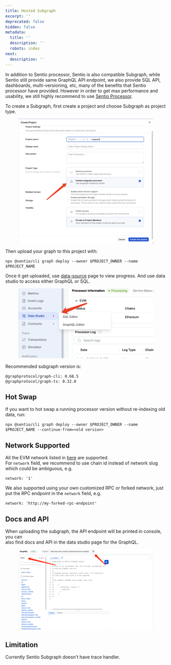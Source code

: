 ```yaml
---
title: Hosted Subgraph
excerpt: ''
deprecated: false
hidden: false
metadata:
  title: ''
  description: ''
  robots: index
next:
  description: ''
---
```

In addition to Sentio processor, Sentio is also compatible Subgraph, while Sentio still provide same GraphQL API endpoint, we also provide SQL API, dashboards, multi-versioning, etc, many of the benefits that Sentio processor have provided. However in order to get max performance and usability, we still highly recommend to use [Sentio Processor](processor).

To create a Subgraph, first create a project and choose Subgraph as project type.

<figure>
  <img src="https://raw.githubusercontent.com/sentioxyz/docs/main/.gitbook/assets/image (99).png" alt="" />
  <figcaption></figcaption>
</figure>

Then upload your graph to this project with:

```
npx @sentio/cli graph deploy --owner $PROJECT_OWNER --name $PROJECT_NAME
```

Once it get uploaded, use [data-source](data-source "mention") page to view progress. And use data studio to access either GraphQL or SQL.

<figure>
  <img src="https://raw.githubusercontent.com/sentioxyz/docs/main/.gitbook/assets/image (1).png" alt="" width="563" />
  <figcaption></figcaption>
</figure>

Recommended subgraph version is:

```
@graphprotocol/graph-cli: 0.68.5
@graphprotocol/graph-ts: 0.32.0
```

## Hot Swap

If you want to hot swap a running processor version without re-indexing old data, run:

```
npx @sentio/cli graph deploy --owner $PROJECT_OWNER --name $PROJECT_NAME --continue-from=<old version>
```

## Network Supported

All the EVM network listed in [here](supported-networks "mention") are supported.\
For `network` field, we recommend to use chain id instead of network slug which could be ambiguous, e.g.

```
network: '1'
```

We also supported using your own customized RPC or forked network, just put the RPC endpoint in the `network` field, e.g.

```
network: 'http://my-forked-rpc-endpoint'
```

## Docs and API

When uploading the subgraph, the API endpoint will be printed in console, you can\
also find docs and API in the data studio page for the GraphQL.

<figure>
  <img src="https://raw.githubusercontent.com/sentioxyz/docs/main/assets/subgraph-graphql.png" alt="" width="563" />
  <figcaption></figcaption>
</figure>

## Limitation

Currently Sentio Subgraph doesn't have trace handler.